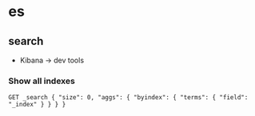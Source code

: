 # es

## search

* Kibana -> dev tools 

### Show all indexes

`GET _search
{
  "size": 0,
  "aggs": {
    "byindex": {
      "terms": {
        "field": "_index"
      }
    }
  }
}`
